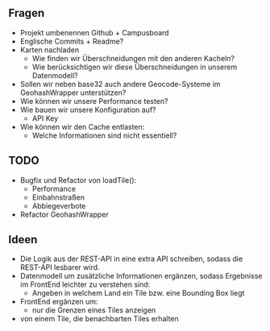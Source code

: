 Fragen
--
- Projekt umbenennen Github + Campusboard
- Englische Commits + Readme?
- Karten nachladen 
    - Wie finden wir Überschneidungen mit den anderen Kacheln?
    - Wie berücksichtigen wir diese Überschneidungen in unserem Datenmodell?
 - Sollen wir neben base32 auch andere Geocode-Systeme im GeohashWrapper unterstützen?
 - Wie können wir unsere Performance testen?
 - Wie bauen wir unsere Konfiguration auf?
    - API Key
 - Wie können wir den Cache entlasten:
    - Welche Informationen sind nicht essentiell?

TODO
--
-  Bugfix und Refactor von loadTile():
    - Performance
    - Einbahnstraßen
    - Abbiegeverbote    
- Refactor GeohashWrapper


Ideen
--
- Die Logik aus der REST-API in eine extra API schreiben, sodass die REST-API lesbarer wird.
- Datenmodell um zusätzliche Informationen ergänzen, sodass Ergebnisse im FrontEnd leichter zu verstehen sind:
    - Angeben in welchem Land ein Tile bzw. eine Bounding Box liegt
- FrontEnd ergänzen um:
    - nur die Grenzen eines Tiles anzeigen
 - von einem Tile, die benachbarten Tiles erhalten

